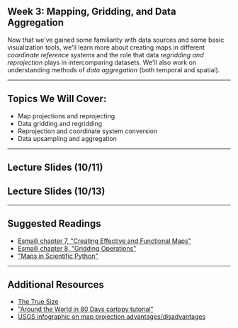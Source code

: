 ## Week 3: Mapping, Gridding, and Data Aggregation

Now that we've gained some familiarity with data sources and some basic visualization tools, 
we'll learn more about creating maps in different _coordinate reference systems_ and the role that data _regridding and reprojection_ plays in
intercomparing datasets. We'll also work on understanding methods of _data aggregation_ (both temporal and spatial).

---------------------------
## Topics We Will Cover:

* Map projections and reprojecting
* Data gridding and regridding
* Reprojection and coordinate system conversion
* Data upsampling and aggregation

---------------------------
## Lecture Slides (10/11)
## Lecture Slides (10/13)

---------------------------
## Suggested Readings

* [Esmaili chapter 7, "Creating Effective and Functional Maps"](https://agupubs.onlinelibrary.wiley.com/doi/10.1002/9781119606925.ch7)
* [Esmaili chapter 8, "Gridding Operations"](https://agupubs.onlinelibrary.wiley.com/doi/10.1002/9781119606925.ch8)
* ["Maps in Scientific Python"](https://earth-env-data-science.github.io/lectures/mapping_cartopy.html)

---------------------------
## Additional Resources
* [The True Size](https://www.thetruesize.com)
* ["Around the World in 80 Days cartopy tutorial"](https://github.com/SciTools/cartopy-tutorial)
* [USGS infographic on map projection advantages/disadvantages](https://pubs.usgs.gov/gip/70047422/report.pdf)
